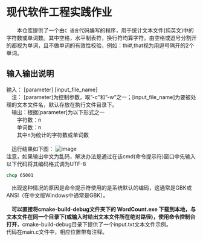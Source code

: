# 现代软件工程实践作业
&emsp;&emsp;本仓库提供了一个由`C 语言`代码编写的程序，用于统计文本文件(纯英文)中的字符数或单词数。其中空格，水平制表符，换行符均算字符。由空格或逗号分割开的都视为单词，且不做单词的有效性校验，例如：thi#,that视为用逗号隔开的2个单词。
## 输入输出说明
输入： [parameter] [input_file_name]<br>
&emsp;注： [parameter]为控制参数，取”-c”和”-w”之一；[input_file_name]为要被处理的文本文件名，默认存放在执行文件目录下。<br>
&emsp;输出：根据[parameter]为以下形式之一<br>
&emsp;&emsp;字符数：n<br>
&emsp;&emsp;单词数：n<br>
&emsp;&emsp;其中n为统计的字符数或单词数<br><br>
&emsp;运行结果如下图：
![image](https://github.com/OnismExplorer/WordCount/assets/119412587/c9008a97-9c58-45b7-8258-05649f815d72)<br>
注意，如果输出中文为乱码，解决办法是通过在该cmd(命令提示符)窗口中先输入以下代码将其编码格式调为UTF-8
``` cmd
chcp 65001
```
&emsp;出现这种情况的原因是命令提示符使用的是系统默认的编码，这通常是GBK或ANSI（在中文版Windows中通常是GBK）。<br><br>
&emsp;**可以直接将cmake-build-debug文件夹下的 WordCount.exe 下载到本地，与文本文件在同一个目录下(或输入时给出文本文件所在绝对路径)，使用命令控制台打开**，cmake-build-debug目录下提供了一个input.txt文本文件示例。<br>
代码在main.c文件中，相应位置带有注释。
